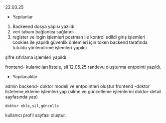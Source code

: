 22.03.25

* Yapılanlar 
1. Backeend dosya yapısı yazıldı
2. veri tabanı bağlantısı sağlandı
3. register ve login işlemleri postman ile kontrol edildi
giriş işlemleri cookies ile yapıldı güvenlik önlemleri için token backend tarafında tutuldu
yönlendirme işlemleri yapıldı

şifre sıfırlama işlemleri yapıldı


frontend- kulanıcıları listele, sil 12.05.25
randevu oluşturma entpointi yazıldı.
 
* Yapılacaklar

admin 
   backend- doktor modeli ve entpointleri oluştur
   frontend -doktor listeleme,ekleme işlemleri yap (silme ve güncelleme işlemlerini doktor-detail sayfasında yap)


    doktor ekle,sil,güncelle


kullanıcı 
    profil sayfası oluştur.




